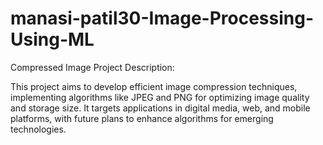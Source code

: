 # manasi-patil30-Image-Processing-Using-ML

Compressed Image Project Description:

This project aims to develop efficient image compression techniques, implementing algorithms like JPEG and PNG for optimizing image quality and storage size. It targets applications in digital media, web, and mobile platforms, with future plans to enhance algorithms for emerging technologies.
